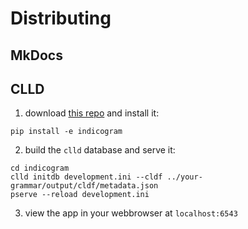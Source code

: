 # Distributing

## MkDocs

## CLLD
1. download [this repo](https://github.com/fmatter/indicogram/archive/refs/heads/main.zip) and install it:
```shell
pip install -e indicogram
```

2. build the `clld` database and serve it:
```shell
cd indicogram
clld initdb development.ini --cldf ../your-grammar/output/cldf/metadata.json
pserve --reload development.ini
```

3. view the app in your webbrowser at `localhost:6543`
